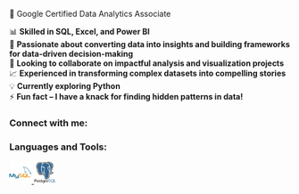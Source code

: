 💼 Google Certified Data Analytics Associate

📊 **Skilled in SQL, Excel, and Power BI**  
🚀 **Passionate about converting data into insights and building frameworks for data-driven decision-making**  
👯 **Looking to collaborate on impactful analysis and visualization projects**  
📈 **Experienced in transforming complex datasets into compelling stories**  
💡 **Currently exploring Python**  
⚡ **Fun fact – I have a knack for finding hidden patterns in data!**  



<h3 align="left">Connect with me:</h3>
<p align="left">
</p>

<h3 align="left">Languages and Tools:</h3>
<p align="left"> <a href="https://www.mysql.com/" target="_blank" rel="noreferrer"> <img src="https://raw.githubusercontent.com/devicons/devicon/master/icons/mysql/mysql-original-wordmark.svg" alt="mysql" width="40" height="40"/> </a> <a href="https://www.postgresql.org" target="_blank" rel="noreferrer"> <img src="https://raw.githubusercontent.com/devicons/devicon/master/icons/postgresql/postgresql-original-wordmark.svg" alt="postgresql" width="40" height="40"/> </a> </p>
